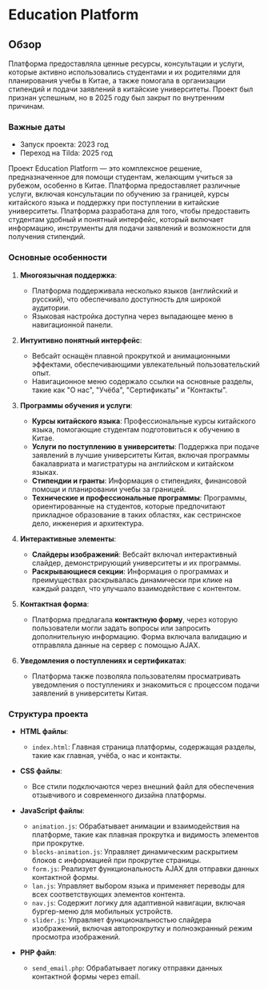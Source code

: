 # Education Platform

## Обзор
Платформа предоставляла ценные ресурсы, консультации и услуги, которые активно использовались студентами и их родителями для планирования учебы в Китае, а также помогала в организации стипендий и подачи заявлений в китайские университеты. Проект был признан успешным, но в 2025 году был закрыт по внутренним причинам.

### Важные даты
  - Запуск проекта: 2023 год
  - Переход на Tilda: 2025 год

Проект Education Platform — это комплексное решение, предназначенное для помощи студентам, желающим учиться за рубежом, особенно в Китае. Платформа предоставляет различные услуги, включая консультации по обучению за границей, курсы китайского языка и поддержку при поступлении в китайские университеты. Платформа разработана для того, чтобы предоставить студентам удобный и понятный интерфейс, который включает информацию, инструменты для подачи заявлений и возможности для получения стипендий.

### Основные особенности

1. **Многоязычная поддержка**:
   - Платформа поддерживала несколько языков (английский и русский), что обеспечивало доступность для широкой аудитории.
   - Языковая настройка доступна через выпадающее меню в навигационной панели.

2. **Интуитивно понятный интерфейс**:
   - Вебсайт оснащён плавной прокруткой и анимационными эффектами, обеспечивающими увлекательный пользовательский опыт.
   - Навигационное меню содержало ссылки на основные разделы, такие как "О нас", "Учёба", "Сертификаты" и "Контакты".

3. **Программы обучения и услуги**:
   - **Курсы китайского языка**: Профессиональные курсы китайского языка, помогающие студентам подготовиться к обучению в Китае.
   - **Услуги по поступлению в университеты**: Поддержка при подаче заявлений в лучшие университеты Китая, включая программы бакалавриата и магистратуры на английском и китайском языках.
   - **Стипендии и гранты**: Информация о стипендиях, финансовой помощи и планировании учебы за границей.
   - **Технические и профессиональные программы**: Программы, ориентированные на студентов, которые предпочитают прикладное образование в таких областях, как сестринское дело, инженерия и архитектура.

4. **Интерактивные элементы**:
   - **Слайдеры изображений**: Вебсайт включал интерактивный слайдер, демонстрирующий университеты и их программы.
   - **Раскрывающиеся секции**: Информация о программах и преимуществах раскрывалась динамически при клике на каждый раздел, что улучшало взаимодействие с контентом.

5. **Контактная форма**:
   - Платформа предлагала **контактную форму**, через которую пользователи могли задать вопросы или запросить дополнительную информацию. Форма включала валидацию и отправляла данные на сервер с помощью AJAX.

6. **Уведомления о поступлениях и сертификатах**:
   - Платформа также позволяла пользователям просматривать уведомления о поступлениях и знакомиться с процессом подачи заявлений в университеты Китая.

### Структура проекта

- **HTML файлы**:
  - `index.html`: Главная страница платформы, содержащая разделы, такие как главная, учёба, о нас и контакты.
  
- **CSS файлы**:
  - Все стили подключаются через внешний файл для обеспечения отзывчивого и современного дизайна платформы.
  
- **JavaScript файлы**:
  - `animation.js`: Обрабатывает анимации и взаимодействия на платформе, такие как плавная прокрутка и видимость элементов при прокрутке.
  - `blocks-animation.js`: Управляет динамическим раскрытием блоков с информацией при прокрутке страницы.
  - `form.js`: Реализует функциональность AJAX для отправки данных контактной формы.
  - `lan.js`: Управляет выбором языка и применяет переводы для всех соответствующих элементов контента.
  - `nav.js`: Содержит логику для адаптивной навигации, включая бургер-меню для мобильных устройств.
  - `slider.js`: Управляет функциональностью слайдера изображений, включая автопрокрутку и полноэкранный режим просмотра изображений.

- **PHP файл**:
  - `send_email.php`: Обрабатывает логику отправки данных контактной формы через email.
